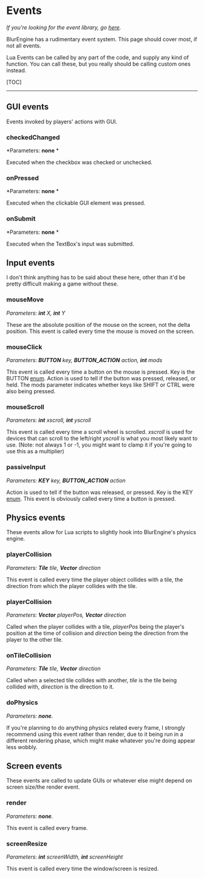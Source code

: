 # Events

*If you're looking for the event library, go [here](libraries/event.md).*

BlurEngine has a rudimentary event system. This page should cover most, if not all events.

Lua Events can be called by any part of the code, and supply any kind of function. You can call these, but you really should be calling custom ones instead.

[TOC]

- - -

## GUI events

Events invoked by players' actions with GUI.

### checkedChanged

*Parameters: **none** *

Executed when the checkbox was checked or unchecked.

### onPressed

*Parameters: **none** *

Executed when the clickable GUI element was pressed.

### onSubmit

*Parameters: **none** *

Executed when the TextBox's input was submitted.

## Input events

I don't think anything has to be said about these here, other than it'd be pretty difficult making a game without these.

### mouseMove

*Parameters: **int** X, **int** Y*

These are the absolute position of the mouse on the screen, not the delta position.
This event is called every time the mouse is moved on the screen.

### mouseClick

*Parameters: **BUTTON** key, **BUTTON_ACTION** action, **int** mods*

This event is called every time a button on the mouse is pressed.
Key is the BUTTON [enum](enums.md). 
Action is used to tell if the button was pressed, released, or held.
The mods parameter indicates whether keys like SHIFT or CTRL were also being pressed.

### mouseScroll

*Parameters: **int** xscroll, **int** yscroll*

This event is called every time a scroll wheel is scrolled.
*xscroll* is used for devices that can scroll to the left/right
*yscroll* is what you most likely want to use. (Note: not always 1 or -1, you might want to clamp it if you're going to use this as a multiplier)

### passiveInput

*Parameters: **KEY** key, **BUTTON_ACTION** action*

Action is used to tell if the button was released, or pressed.
Key is the KEY [enum](enums.md).
This event is obviously called every time a button is pressed.

## Physics events

These events allow for Lua scripts to slightly hook into BlurEngine's physics engine.

### playerCollision

*Parameters: **Tile** tile, **Vector** direction*

This event is called every time the player object collides with a tile, the direction from which the player collides with the tile.

### playerCollision

*Parameters: **Vector** playerPos, **Vector** direction*

Called when the player collides with a tile, *playerPos* being the player's position at the time of collision and *direction* being the direction from the player to the other tile.

### onTileCollision

*Parameters:  **Tile** tile, **Vector** direction*

Called when a selected tile collides with another, *tile* is the tile being collided with, *direction* is the direction to it.

### doPhysics

*Parameters: **none**.*

If you're planning to do anything physics related every frame, I strongly recommend using this event rather than render, due to it being run in a different rendering phase, which might make whatever you're doing appear less wobbly.

## Screen events

These events are called to update GUIs or whatever else might depend on screen size/the render event.

### render

*Parameters: **none**.*

This event is called every frame.

### screenResize

*Parameters: **int** screenWidth, **int** screenHeight*

This event is called every time the window/screen is resized.